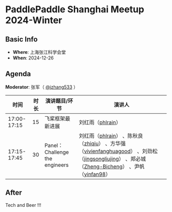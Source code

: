 # PaddlePaddle Shanghai Meetup 2024-Winter

## Basic Info

- **Where**: 上海张江科学会堂
- **When**: 2024-12-26

## Agenda

**Moderator**: 张军（ [@jzhang533](https://github.com/jzhang533) ）

| 时间        | 时长 | 演讲题目/环节                | 演讲人                                                       |
| ----------- | ---- | ----------------------------- | ------------------------------------------------------------ |
| 17:00-17:15 | 15   | 飞桨框架最新进展              | 刘红雨（[phlrain](https://github.com/phlrain)）               |
| 17:15-17:45 | 30   | Panel：Challenge the engineers         | 刘红雨（[phlrain](https://github.com/phlrain)） 、陈秋良（[zhiqiu](https://github.com/zhiqiu)） 、方华强（[vivienfanghuagood](https://github.com/vivienfanghuagood)） 、刘劲松（[jingsongliujing](https://github.com/jingsongliujing)） 、郑必城（[Zheng-Bicheng](https://github.com/Zheng-Bicheng)） 、尹帆（[yinfan98](https://github.com/yinfan98)）                                |

## After

Tech and Beer !!!
